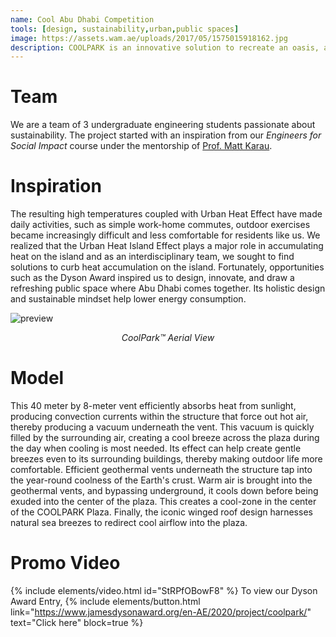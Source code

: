 ```yaml
---
name: Cool Abu Dhabi Competition 
tools: [design, sustainability,urban,public spaces]
image: https://assets.wam.ae/uploads/2017/05/1575015918162.jpg
description: COOLPARK is an innovative solution to recreate an oasis, a multifunctional public space for people to destress, take a stroll, kids to play, people to work and hold events. COOLPARK’s science and forward-thinking strategies help to reduce heat. This project was the official entry from NYU Abu Dhabi to Abu Dhabi Muncipality and the Dyson Award.
---
```


# Team
We are a team of 3 undergraduate engineering students passionate about sustainability. The project started with an inspiration from our *Engineers for Social Impact* course under the mentorship of [Prof. Matt Karau](https://nyuad.nyu.edu/en/academics/divisions/engineering/faculty/matthew-karau.html).
# Inspiration

The resulting high temperatures coupled with Urban Heat Effect have made daily activities, such as simple work-home commutes, outdoor exercises became increasingly difficult and less comfortable for residents like us. We realized that the Urban Heat Island Effect plays a major role in accumulating heat on the island and as an interdisciplinary team, we sought to find solutions to curb heat accumulation on the island. Fortunately, opportunities such as the Dyson Award inspired us to design, innovate, and draw a refreshing public space where Abu Dhabi comes together. Its holistic design and sustainable mindset help lower energy consumption.

![preview](https://www.jamesdysonaward.org/Document/b02aa39a-37ff-4c0d-8d79-1f2cc7b6e5d7/1.jpg)
  <center><i>CoolPark™ Aerial View</i> </center>
  
# Model
This 40 meter by 8-meter vent efficiently absorbs heat from sunlight, producing convection currents within the structure that force out hot air, thereby producing a vacuum underneath the vent. This vacuum is quickly filled by the surrounding air, creating a cool breeze across the plaza during the day when cooling is most needed. Its effect can help create gentle breezes even to its surrounding buildings, thereby making outdoor life more comfortable. Efficient geothermal vents underneath the structure tap into the year-round coolness of the Earth's crust. Warm air is brought into the geothermal vents, and bypassing underground, it cools down before being exuded into the center of the plaza. This creates a cool-zone in the center of the COOLPARK Plaza. Finally, the iconic winged roof design harnesses natural sea breezes to redirect cool airflow into the plaza.


  
# Promo Video

{% include elements/video.html id="StRPfOBowF8" %}
To view our Dyson Award Entry,
{% include elements/button.html link="https://www.jamesdysonaward.org/en-AE/2020/project/coolpark/" text="Click here" block=true %}